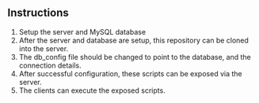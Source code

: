 ## Instructions 
1) Setup the server and MySQL database
2) After the server and database are setup, this repository can be cloned into the server.
3) The db_config file should be changed to point to the database, and the connection details.
4) After successful configuration, these scripts can be exposed via the server.
5) The clients can execute the exposed scripts.
